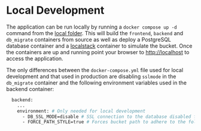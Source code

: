 # Local Development

The application can be run locally by running a `docker compose up -d` command from the [local folder](./local/). This will build the `frontend`, `backend` and `db_migrate` containers from source as well as deploy a PostgreSQL database container and a [localstack](https://localstack.cloud/) container to simulate the bucket. Once the containers are up and running point your browser to [http://localhost](http://localhost) to access the application.

The only differences between the `docker-compose.yml` file used for local development and that used in production are disabling `sslmode` in the `db_migrate` container and the following environment variables used in the backend container:

```bash
  backend:
    ...
    environment: # Only needed for local development
      - DB_SSL_MODE=disable # SSL connection to the database disabled for local development
      - FORCE_PATH_STYLE=true # Forces bucket path to adhere to the following format http://localhost:4572/{bucket_name}
```